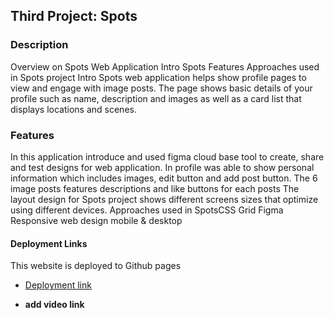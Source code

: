 ## Third Project: Spots

### Description 
Overview on Spots Web Application
Intro Spots
Features
Approaches used in Spots project
Intro Spots web application helps show profile pages to view and engage with image posts. The page shows basic details of your profile such as name, description and images as well as a card list that displays locations and scenes.

### Features

In this application introduce and used figma cloud base tool to create, share and test designs for web application.
In profile was able to show personal information which includes images, edit button and add post button.
The 6 image posts features descriptions and like buttons for each posts
The layout design for Spots project shows different screens sizes that optimize using different devices.
Approaches used in SpotsCSS Grid Figma Responsive web design mobile & desktop

#### Deployment Links
This website is deployed to Github pages 

- [Deployment link](https://derrik11.github.io/se_project_spots/)

- **add video link**
  

